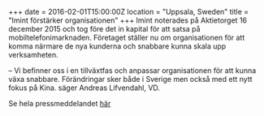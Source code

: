 +++
date = 2016-02-01T15:00:00Z
location = "Uppsala, Sweden"
title = "Imint förstärker organisationen"
+++
Imint noterades på Aktietorget 16 december 2015 och tog före det in kapital för att satsa på mobiltelefonimarknaden. Företaget ställer nu om organisationen för att komma närmare de nya kunderna och snabbare kunna skala upp verksamheten.
<!--more-->
– Vi befinner oss i en tillväxtfas och anpassar organisationen för att kunna växa snabbare. Förändringar sker både i Sverige men också med ett nytt fokus på Kina. säger Andreas Lifvendahl, VD.

Se hela pressmeddelandet [här](pressmeddelande-imint-18-jan-2016-imint-forstarker-organisationen.pdf)